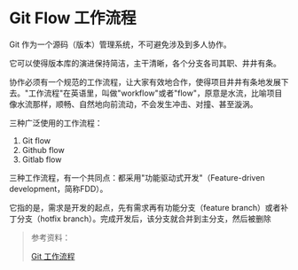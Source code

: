 # Git Flow 工作流程

Git 作为一个源码（版本）管理系统，不可避免涉及到多人协作。

它可以使得版本库的演进保持简洁，主干清晰，各个分支各司其职、井井有条。

协作必须有一个规范的工作流程，让大家有效地合作，使得项目井井有条地发展下去。"工作流程"在英语里，叫做"workflow"或者"flow"，原意是水流，比喻项目像水流那样，顺畅、自然地向前流动，不会发生冲击、对撞、甚至漩涡。

三种广泛使用的工作流程：

1. Git flow
2. Github flow
3. Gitlab flow

三种工作流程，有一个共同点：都采用"功能驱动式开发"（Feature-driven development，简称FDD）。

它指的是，需求是开发的起点，先有需求再有功能分支（feature branch）或者补丁分支（hotfix branch）。完成开发后，该分支就合并到主分支，然后被删除

> 参考资料：
>
> [Git 工作流程](https://www.ruanyifeng.com/blog/2015/12/git-workflow.html)
